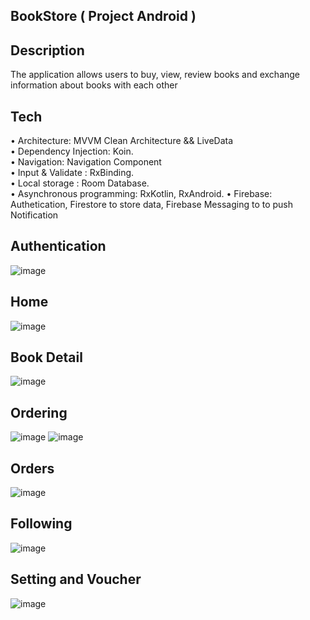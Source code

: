 ## BookStore ( Project Android )

## Description
The application allows users to buy, view, review books and exchange information about books with each other

## Tech
• Architecture: MVVM Clean Architecture && LiveData <br>
• Dependency Injection: Koin. <br>
• Navigation: Navigation Component <br>
• Input & Validate : RxBinding. <br>
• Local storage : Room Database. <br>
• Asynchronous programming: RxKotlin, RxAndroid. 
• Firebase: Authetication, Firestore to store data, Firebase Messaging to to push Notification 

## Authentication
![image](https://github.com/dinhthi1440/Club-management-program/assets/108991843/7a70053e-ffc3-417a-acf5-984dabfa5a74)

## Home
![image](https://github.com/dinhthi1440/Club-management-program/assets/108991843/c12e8fb5-273f-4cf6-bba5-aea9a23ff57e)

## Book Detail
![image](https://github.com/dinhthi1440/Club-management-program/assets/108991843/f64a5b76-d5bd-486e-93fa-fbd1cea84c83)

## Ordering
![image](https://github.com/dinhthi1440/Club-management-program/assets/108991843/5f266051-5e86-4e32-9f55-f2ed0655ccb6)
![image](https://github.com/dinhthi1440/Club-management-program/assets/108991843/eaa39d2d-fefe-4163-ab60-8e89b7e83aa1)

## Orders
![image](https://github.com/dinhthi1440/Club-management-program/assets/108991843/0ea4a928-615a-459f-a1cd-cc768b6236b9)

## Following
![image](https://github.com/dinhthi1440/Club-management-program/assets/108991843/a6fc6173-1192-4b99-8d67-81fa2f75b8fe)

## Setting and Voucher
![image](https://github.com/dinhthi1440/Club-management-program/assets/108991843/0921116c-874c-43a7-94e5-a1980b522f15)

